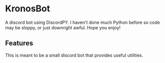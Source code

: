 # KronosBot

A discord bot using DiscordPY. I haven't done much Python before so code may be sloppy, or just downright awful. Hope you enjoy!

## Features

This is meant to be a small discord bot that provides useful utilities.